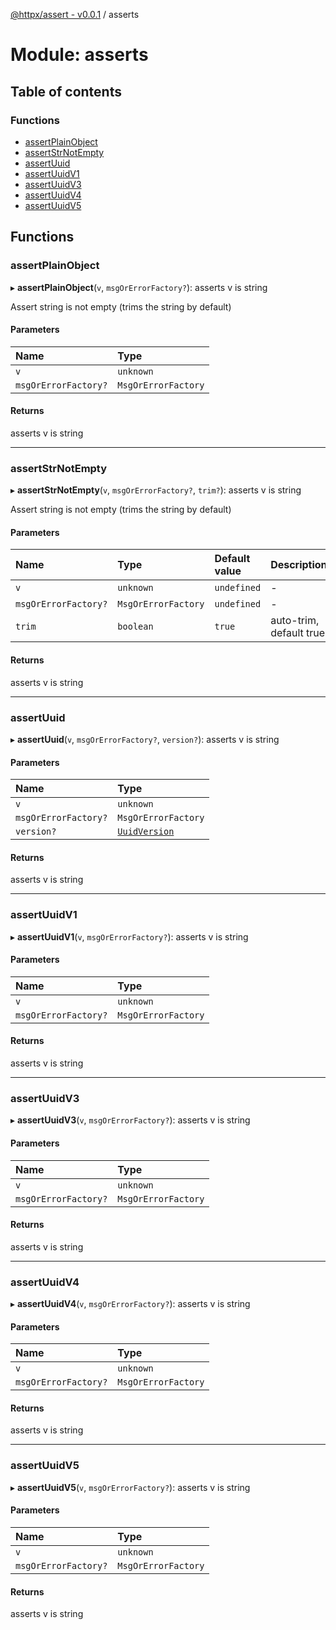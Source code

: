 [@httpx/assert - v0.0.1](../README.md) / asserts

# Module: asserts

## Table of contents

### Functions

- [assertPlainObject](asserts.md#assertplainobject)
- [assertStrNotEmpty](asserts.md#assertstrnotempty)
- [assertUuid](asserts.md#assertuuid)
- [assertUuidV1](asserts.md#assertuuidv1)
- [assertUuidV3](asserts.md#assertuuidv3)
- [assertUuidV4](asserts.md#assertuuidv4)
- [assertUuidV5](asserts.md#assertuuidv5)

## Functions

### assertPlainObject

▸ **assertPlainObject**(`v`, `msgOrErrorFactory?`): asserts v is string

Assert string is not empty (trims the string by default)

#### Parameters

| Name | Type |
| :------ | :------ |
| `v` | `unknown` |
| `msgOrErrorFactory?` | `MsgOrErrorFactory` |

#### Returns

asserts v is string

___

### assertStrNotEmpty

▸ **assertStrNotEmpty**(`v`, `msgOrErrorFactory?`, `trim?`): asserts v is string

Assert string is not empty (trims the string by default)

#### Parameters

| Name | Type | Default value | Description |
| :------ | :------ | :------ | :------ |
| `v` | `unknown` | `undefined` | - |
| `msgOrErrorFactory?` | `MsgOrErrorFactory` | `undefined` | - |
| `trim` | `boolean` | `true` | auto-trim, default true |

#### Returns

asserts v is string

___

### assertUuid

▸ **assertUuid**(`v`, `msgOrErrorFactory?`, `version?`): asserts v is string

#### Parameters

| Name | Type |
| :------ | :------ |
| `v` | `unknown` |
| `msgOrErrorFactory?` | `MsgOrErrorFactory` |
| `version?` | [`UuidVersion`](types.md#uuidversion) |

#### Returns

asserts v is string

___

### assertUuidV1

▸ **assertUuidV1**(`v`, `msgOrErrorFactory?`): asserts v is string

#### Parameters

| Name | Type |
| :------ | :------ |
| `v` | `unknown` |
| `msgOrErrorFactory?` | `MsgOrErrorFactory` |

#### Returns

asserts v is string

___

### assertUuidV3

▸ **assertUuidV3**(`v`, `msgOrErrorFactory?`): asserts v is string

#### Parameters

| Name | Type |
| :------ | :------ |
| `v` | `unknown` |
| `msgOrErrorFactory?` | `MsgOrErrorFactory` |

#### Returns

asserts v is string

___

### assertUuidV4

▸ **assertUuidV4**(`v`, `msgOrErrorFactory?`): asserts v is string

#### Parameters

| Name | Type |
| :------ | :------ |
| `v` | `unknown` |
| `msgOrErrorFactory?` | `MsgOrErrorFactory` |

#### Returns

asserts v is string

___

### assertUuidV5

▸ **assertUuidV5**(`v`, `msgOrErrorFactory?`): asserts v is string

#### Parameters

| Name | Type |
| :------ | :------ |
| `v` | `unknown` |
| `msgOrErrorFactory?` | `MsgOrErrorFactory` |

#### Returns

asserts v is string
